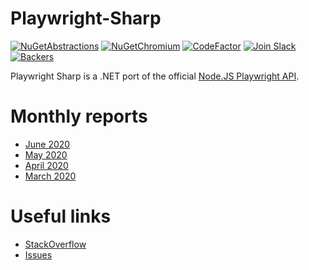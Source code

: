 # Playwright-Sharp

[![NuGetAbstractions](https://buildstats.info/nuget/PlaywrightSharp.Abstractions)][NuGetAbstractions]
[![NuGetChromium](https://buildstats.info/nuget/PlaywrightSharp.Chromium)][NugetChromiumUrl]
[![CodeFactor](https://www.codefactor.io/repository/github/hardkoded/playwright-sharp/badge)][CodeFactorUrl]
[![Join Slack](https://img.shields.io/badge/join-slack-infomational)](https://join.slack.com/t/playwright/shared_invite/enQtOTEyMTUxMzgxMjIwLThjMDUxZmIyNTRiMTJjNjIyMzdmZDA3MTQxZWUwZTFjZjQwNGYxZGM5MzRmNzZlMWI5ZWUyOTkzMjE5Njg1NDg)
[![Backers](https://opencollective.com/hardkoded-projects/backers/badge.svg)][Backers]

[NuGetAbstractions]: https://www.nuget.org/packages/PlaywrightSharp.Abstractions/
[NugetChromiumUrl]: https://www.nuget.org/packages/PlaywrightSharp.Chromium/
[CodeFactorUrl]: https://www.codefactor.io/repository/github/hardkoded/playwright-sharp
[Backers]: https://opencollective.com/hardkoded-projects

Playwright Sharp is a .NET port of the official [Node.JS Playwright API](https://github.com/microsoft/playwright). 

# Monthly reports
 * [June 2020](https://www.hardkoded.com/blog/playwright-sharp-monthly-jun-2020)
 * [May 2020](https://www.hardkoded.com/blog/playwright-sharp-monthly-may-2020)
 * [April 2020](https://www.hardkoded.com/blog/playwright-sharp-monthly-apr-2020)
 * [March 2020](https://www.hardkoded.com/blog/playwright-sharp-monthly-march-2020)

# Useful links

* [StackOverflow](https://stackoverflow.com/search?q=playwright-sharp)
* [Issues](https://github.com/kblok/playwright-sharp/issues?utf8=%E2%9C%93&q=is%3Aissue)
